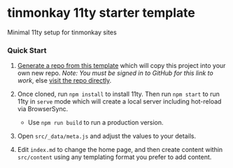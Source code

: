 # tinmonkay 11ty starter template

Minimal 11ty setup for tinmonkay sites

### Quick Start

1. [Generate a repo from this template](https://github.com/tinmonkay/tinmonkay-starter/generate) which will copy this project into your own new repo. _Note: You must be signed in to GitHub for this link to work_, else [visit the repo directly](https://github.com/tinmonkay/tinmonkay-starter/).

1. Once cloned, run `npm install` to install 11ty. Then run `npm start` to run 11ty in `serve` mode which will create a local server including hot-reload via BrowserSync.

   - Use `npm run build` to run a production version.

1. Open `src/_data/meta.js` and adjust the values to your details.

1. Edit `index.md` to change the home page, and then create content within `src/content` using any templating format you prefer to add content.
